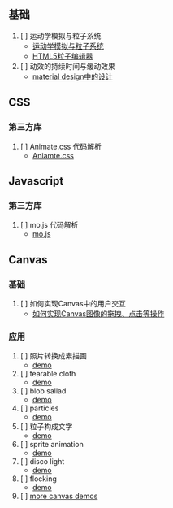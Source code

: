 ## 基础
1. [ ] 运动学模拟与粒子系统
   - [运动学模拟与粒子系统](http://www.cnblogs.com/miloyip/archive/2010/06/14/Kinematics_ParticleSystem.html)
   - [HTML5粒子编辑器](http://www.alloyteam.com/2015/01/particle-editor/)
2. [ ] 动效的持续时间与缓动效果
   - [material design中的设计](https://juejin.im/post/597752bd6fb9a06ba73d783d)
## CSS
### 第三方库
1. [ ] Animate.css 代码解析
   - [Aniamte.css](https://github.com/daneden/animate.css)

## Javascript
### 第三方库
1. [ ] mo.js 代码解析
   - [mo.js](https://github.com/legomushroom/mojs)


## Canvas
### 基础
1. [ ] 如何实现Canvas中的用户交互
   - [如何实现Canvas图像的拖拽、点击等操作](https://www.tuicool.com/articles/bMBVzu)
### 应用
1. [ ] 照片转换成素描画
   - [demo](http://www.alloyteam.com/2012/07/convert-picture-to-sketch-by-canvas/)
2. [ ] tearable cloth
   - [demo](https://codepen.io/dissimulate/pen/eZxEBO)
3. [ ] blob sallad
   - [demo](http://www.blobsallad.se/)
4. [ ] particles
   - [demo](https://codepen.io/soulwire/pen/Ffvlo)
5. [ ] 粒子构成文字
   - [demo](https://codepen.io/rachsmith/pen/fBoiD)
6. [ ] sprite animation
   - [demo](http://www.williammalone.com/articles/create-html5-canvas-javascript-sprite-animation/)
7. [ ] disco light
   - [demo](https://codepen.io/yoksel/pen/nxgrp)
8. [ ] flocking
   - [demo](https://ekelleyv.github.io/Flocking/)
9. [ ] [more canvas demos](https://github.com/bxm0927/canvas-special)